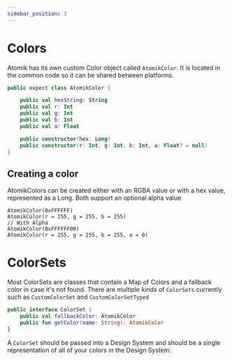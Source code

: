 ```yaml
---
sidebar_position: 3
---
```


# Colors

Atomik has its own custom Color object called `AtomikColor`. It is located in the common code so it can be shared between platforms.

```kotlin
public expect class AtomikColor {

    public val hexString: String
    public val r: Int
    public val g: Int
    public val b: Int
    public val a: Float

    public constructor(hex: Long)
    public constructor(r: Int, g: Int, b: Int, a: Float? = null)
}
```

## Creating a color

AtomikColors can be created either with an RGBA value or with a hex value, represented as a Long. Both support an optional alpha value

```
AtomikColor(0xFFFFFF)
AtomikColor(r = 255, g = 255, b = 255)
// With Alpha
AtomikColor(0xFFFFFF00)
AtomikColor(r = 255, g = 255, b = 255, a = 0)
```

# ColorSets

Most ColorSets are classes that contain a Map of Colors and a fallback color in case it's not found. There are multiple kinds of `ColorSets` currently such as `CustomColorSet` and `CustomColorSetTyped`

```kotlin
public interface ColorSet {
    public val fallbackColor: AtomikColor
    public fun getColor(name: String): AtomikColor
}
```

A `ColorSet` should be passed into a Design System and should be a single representation of all of your colors in the Design System.


